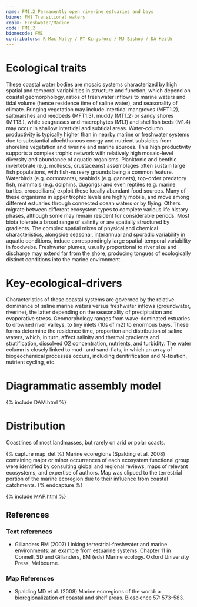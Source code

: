 ```yaml
---
name: FM1.2 Permanently open riverine estuaries and bays
biome: FM1 Transitional waters
realm: Freshwater/Marine
code: FM1.2
biomecode: FM1
contributors: R Mac Nally / RT Kingsford / MJ Bishop / DA Keith
---
```


# Ecological traits


These coastal water bodies are mosaic systems characterized by high spatial and temporal variabilities in structure and function, which depend on coastal geomorphology, ratios of freshwater inflows to marine waters and tidal volume (hence residence time of saline water), and seasonality of climate. Fringing vegetation may include intertidal mangroves (MFT1.2), saltmarshes and reedbeds (MFT1.3), muddy (MT1.2) or sandy shores (MT13.), while seagrasses and macrophytes (M1.1) and shellfish beds (M1.4) may occur in shallow intertidal and subtidal areas. Water-column productivity is typically higher than in nearby marine or freshwater systems due to substantial allochthonous energy and nutrient subsidies from shoreline vegetation and riverine and marine sources. This high productivity supports a complex trophic network with relatively high mosaic-level diversity and abundance of aquatic organisms. Planktonic and benthic invertebrate (e.g. molluscs, crustaceans) assemblages often sustain large fish populations, with fish-nursery grounds being a common feature. Waterbirds (e.g. cormorants), seabirds (e.g. gannets), top-order predatory fish, mammals (e.g. dolphins, dugongs) and even reptiles (e.g. marine turtles, crocodilians) exploit these locally abundant food sources. Many of these organisms in upper trophic levels are highly mobile, and move among different estuaries through connected ocean waters or by flying. Others migrate between different ecosystem types to complete various life history phases, although some may remain resident for considerable periods. Most biota tolerate a broad range of salinity or are spatially structured by gradients. The complex spatial mixes of physical and chemical characteristics, alongside seasonal, interannual and sporadic variability in aquatic conditions, induce correspondingly large spatial-temporal variability in foodwebs. Freshwater plumes, usually proportional to river size and discharge may extend far from the shore, producing tongues of ecologically distinct conditions into the marine environment.


# Key-ecological-drivers


Characteristics of these coastal systems are governed by the relative dominance of saline marine waters versus freshwater inflows (groundwater, riverine), the latter depending on the seasonality of precipitation and evaporative stress. Geomorphology ranges from wave-dominated estuaries to drowned river valleys, to tiny inlets (10s of m2) to enormous bays. These forms determine the residence time, proportion and distribution of saline waters, which, in turn, affect salinity and thermal gradients and stratification, dissolved O2 concentration, nutrients, and turbidity. The water column is closely linked to mud- and sand-flats, in which an array of biogeochemical processes occurs, including denitrification and N-fixation, nutrient cycling, etc.

# Diagrammatic assembly model

{% include DAM.html %}

# Distribution

Coastlines of most landmasses, but rarely on arid or polar coasts.

{% capture map_det %}  Marine ecoregions (Spalding et al. 2008) containing major or minor occurrences of each ecosystem functional group were identified by consulting global and regional reviews, maps of relevant ecosystems, and expertise of authors. Map was clipped to the terrestrial portion of the marine ecoregion due to their influence from coastal catchments. {% endcapture %}

{% include MAP.html %}

## References

### Text references

* Gillanders BM (2007) Linking terrestrial-freshwater and marine environments: an example from estuarine systems. Chapter 11 in Connell, SD and Gillanders, BM (eds) Marine ecology. Oxford University Press, Melbourne.

### Map References

* Spalding MD et al. (2008) Marine ecoregions of the world: a bioregionalization of coastal and shelf areas. Bioscience 57: 573–583.
